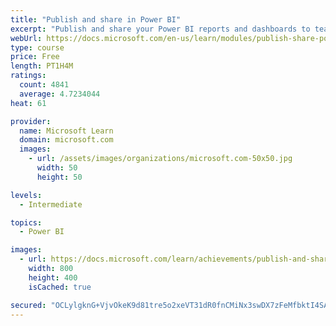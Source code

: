 ```yaml
---
title: "Publish and share in Power BI"
excerpt: "Publish and share your Power BI reports and dashboards to teammates in your organization or to everyone on the web."
webUrl: https://docs.microsoft.com/en-us/learn/modules/publish-share-power-bi/
type: course
price: Free
length: PT1H4M
ratings:
  count: 4841
  average: 4.7234044
heat: 61

provider:
  name: Microsoft Learn
  domain: microsoft.com
  images:
    - url: /assets/images/organizations/microsoft.com-50x50.jpg
      width: 50
      height: 50

levels:
  - Intermediate

topics:
  - Power BI

images:
  - url: https://docs.microsoft.com/learn/achievements/publish-and-share-with-power-bi-desktop-social.png
    width: 800
    height: 400
    isCached: true

secured: "OCLylgknG+VjvOkeK9d81tre5o2xeVT31dR0fnCMiNx3swDX7zFeMfbktI4SAzexdAHz6ss5AasucblzexmoqpUL39RVjQSuxdfrbThr4LSJKhPXFbcUeQGWfFMfK5FZLUQGvq5uwWNq3l5Q//9CYVzfMVqNkNw0nol3ctyjLD3mzee3006NvhVgOEcvZpLeRkci/YqwbAkB5dR6F/LOQeoqJ7rDL8tcrFt19wiO4HTlI2mPwnEIW6T4JBSxU4hywTooqo23/qPSbyehLdQLwxo4Y+l0BOZ91RNt6/IgRBUyDLGZfU/cIMw1iSMvx5mPZkupiC+7eCN3zJbGBw8MGoUV0WmuH4bKb9cGNjh5L44TmXEsqm3kvo2FBzucC776PTi3st0cccFzDokRRCNEfldArHv1DSfGCff/IU89x6Q=;PtpUkc1i+q2oz6bcTyWwUQ=="
---
```


